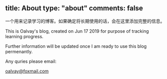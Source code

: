 title: About
type: "about"
comments: false
---

一个用来记录学习的博客。如果确定将长期使用的话，会在这里添加完整的信息。

This is Oalvay's blog, created on Jun 17 2019 for purpose of tracking learning progress.

Further information will be updated once I am ready to use this blog permenantly.

Any quries please email:

oalvay@foxmail.com

